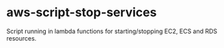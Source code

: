 # aws-script-stop-services
Script running in lambda functions for starting/stopping EC2, ECS and RDS resources.
